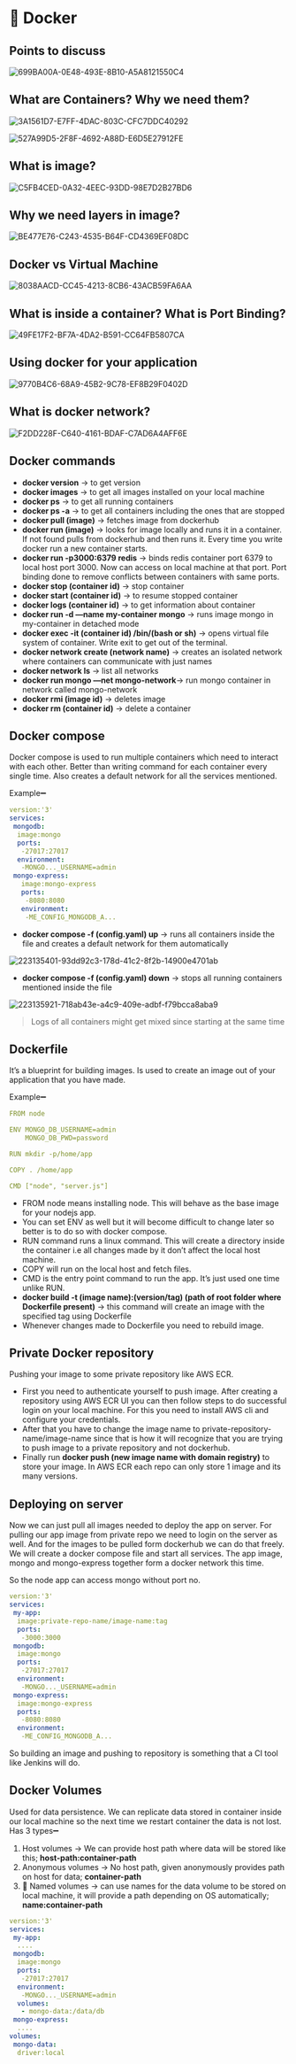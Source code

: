 # 🐳 Docker

## Points to discuss

![699BA00A-0E48-493E-8B10-A5A8121550C4](https://user-images.githubusercontent.com/55504616/219960032-98fb6779-1331-4dd9-bf38-226044b42396.jpeg)

## What are Containers? Why we need them?

![3A1561D7-E7FF-4DAC-803C-CFC7DDC40292](https://user-images.githubusercontent.com/55504616/219960063-56d7cef1-165f-4034-a271-1882de61160e.png)

![527A99D5-2F8F-4692-A88D-E6D5E27912FE](https://user-images.githubusercontent.com/55504616/219960083-dcd277c4-028a-4a3a-bf9a-4a6d0d735d3c.jpeg)

## What is image?

![C5FB4CED-0A32-4EEC-93DD-98E7D2B27BD6](https://user-images.githubusercontent.com/55504616/219960115-f27e7d1a-c61d-4a35-bb20-dab4c6e155ac.jpeg)

## Why we need layers in image?

![BE477E76-C243-4535-B64F-CD4369EF08DC](https://user-images.githubusercontent.com/55504616/219960136-10629d55-4b5a-4d03-a259-1b67135b2c8a.jpeg)

## Docker vs Virtual Machine

![8038AACD-CC45-4213-8CB6-43ACB59FA6AA](https://user-images.githubusercontent.com/55504616/219960158-eef130d7-eb50-48b9-88c3-ce11752aaf2a.jpeg)

## What is inside a container? What is Port Binding?

![49FE17F2-BF7A-4DA2-B591-CC64FB5807CA](https://user-images.githubusercontent.com/55504616/219960191-9088e947-0031-4186-8a96-6057ac80219f.jpeg)

## Using docker for your application

![9770B4C6-68A9-45B2-9C78-EF8B29F0402D](https://user-images.githubusercontent.com/55504616/219960238-0719aeb4-ddab-4291-8532-e4a55ff24245.jpeg)

## What is docker network?

![F2DD228F-C640-4161-BDAF-C7AD6A4AFF6E](https://user-images.githubusercontent.com/55504616/219960266-3a3acd2c-b629-4266-a360-3ec8391d57a4.jpeg)

## Docker commands

* **docker version** → to get version
* **docker images** → to get all images installed on your local machine
* **docker ps** → to get all running containers
* **docker ps -a** → to get all containers including the ones that are stopped
* **docker pull (image)** → fetches image from dockerhub
* **docker run (image)** → looks for image locally and runs it in a container. If not found pulls from dockerhub and then runs it. Every time you write docker run a new container starts.
* **docker run -p3000:6379 redis** → binds redis container port 6379 to local host port 3000. Now can access on local machine at that port. Port binding done to remove conflicts between containers with same ports.
* **docker stop (container id)** → stop container
* **docker start (container id)** → to resume stopped container
* **docker logs (container id)** → to get information about container
* **docker run -d —name my-container mongo** → runs image mongo in my-container in detached mode
* **docker exec -it (container id) /bin/(bash or sh)** → opens virtual file system of container. Write exit to get out of the terminal.
* **docker network create (network name)** → creates an isolated network where containers can communicate with just names
* **docker network ls** → list all networks
* **docker run mongo —net mongo-network**→ run mongo container in network called mongo-network
* **docker rmi (image id)** → deletes image
* **docker rm (container id)** → delete a container

## Docker compose

Docker compose is used to run multiple containers which need to interact with each other. Better than writing command for each container every single time. Also creates a default network for all the services mentioned.

Example➖

```yaml
version:'3'
services:
 mongodb:
  image:mongo
  ports:
   -27017:27017
  environment:
   -MONGO..._USERNAME=admin
 mongo-express:
   image:mongo-express
   ports:
    -8080:8080
   environment:
    -ME_CONFIG_MONGODB_A...
```

* **docker compose -f (config.yaml) up** → runs all containers inside the file and creates a default network for them automatically

![223135401-93dd92c3-178d-41c2-8f2b-14900e4701ab](https://user-images.githubusercontent.com/73067659/226887453-6a9ca1c3-8d78-40c5-a0e1-701b08b9764f.png)

* **docker compose -f (config.yaml) down** → stops all running containers mentioned inside the file

![223135921-718ab43e-a4c9-409e-adbf-f79bcca8aba9](https://user-images.githubusercontent.com/73067659/226887728-a9980cbf-a4f9-4383-b2d7-ddf616f29896.png)


> Logs of all containers might get mixed since starting at the same time

## Dockerfile

It’s a blueprint for building images. Is used to create an image out of your application that you have made.

Example➖

```yaml
FROM node

ENV MONGO_DB_USERNAME=admin
    MONGO_DB_PWD=password

RUN mkdir -p/home/app

COPY . /home/app

CMD ["node", "server.js"]
```

* FROM node means installing node. This will behave as the base image for your nodejs app.
* You can set ENV as well but it will become difficult to change later so better is to do so with docker compose.
* RUN command runs a linux command. This will create a directory inside the container i.e all changes made by it don’t affect the local host machine.
* COPY will run on the local host and fetch files.
* CMD is the entry point command to run the app. It’s just used one time unlike RUN.
* **docker build -t (image name):(version/tag) (path of root folder where Dockerfile present)** → this command will create an image with the specified tag using Dockerfile
* Whenever changes made to Dockerfile you need to rebuild image.

## Private Docker repository

Pushing your image to some private repository like AWS ECR.

* First you need to authenticate yourself to push image. After creating a repository using AWS ECR UI you can then follow steps to do successful login on your local machine. For this you need to install AWS cli and configure your credentials.
* After that you have to change the image name to private-repository-name/image-name since that is how it will recognize that you are trying to push image to a private repository and not dockerhub.
* Finally run **docker push (new image name with domain registry)** to store your image. In AWS ECR each repo can only store 1 image and its many versions.

## Deploying on server

Now we can just pull all images needed to deploy the app on server. For pulling our app image from private repo we need to login on the server as well. And for the images to be pulled form dockerhub we can do that freely. We will create a docker compose file and start all services. The app image, mongo and mongo-express together form a docker network this time.

So the node app can access mongo without port no.

```yaml
version:'3'
services:
 my-app:
  image:private-repo-name/image-name:tag
  ports:
   -3000:3000
 mongodb:
  image:mongo
  ports:
   -27017:27017
  environment:
   -MONGO..._USERNAME=admin
 mongo-express:
  image:mongo-express
  ports:
   -8080:8080
  environment:
   -ME_CONFIG_MONGODB_A...
```

So building an image and pushing to repository is something that a CI tool like Jenkins will do.

## Docker Volumes

Used for data persistence. We can replicate data stored in container inside our local machine so the next time we restart container the data is not lost. Has 3 types➖

1. Host volumes → We can provide host path where data will be stored like this; **host-path:container-path**
2. Anonymous volumes → No host path, given anonymously provides path on host for data; **container-path**
3. 🌟 Named volumes → can use names for the data volume to be stored on local machine, it will provide a path depending on OS automatically; **name:container-path**

```yaml
version:'3'
services:
 my-app:
  ....
 mongodb:
  image:mongo
  ports:
   -27017:27017
  environment:
   -MONGO..._USERNAME=admin
  volumes:
   - mongo-data:/data/db
 mongo-express:
  ....
volumes:
 mongo-data:
  driver:local
```
